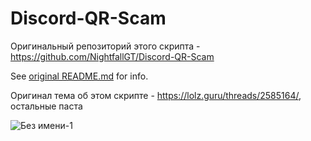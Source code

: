 # Discord-QR-Scam
Оригинальный репозиторий этого скрипта - https://github.com/NightfallGT/Discord-QR-Scam

See [original README.md](https://github.com/NightfallGT/Discord-QR-Scam) for info.

Оригинал тема об этом скрипте - https://lolz.guru/threads/2585164/, остальные паста

![Без имени-1](https://user-images.githubusercontent.com/55065112/123017090-91f1c300-d3d4-11eb-9b19-3754be2b723b.png)

